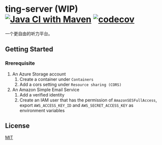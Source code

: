 # ting-server (WIP) [![Java CI with Maven](https://github.com/Frederick-S/ting-server/actions/workflows/build.yml/badge.svg?branch=main)](https://github.com/Frederick-S/ting-server/actions/workflows/build.yml) [![codecov](https://codecov.io/gh/Frederick-S/ting-server/branch/main/graph/badge.svg?token=2ZS54PB3DB)](https://codecov.io/gh/Frederick-S/ting-server)
一个更自由的听力平台。

## Getting Started
### Rrerequisite
1. An Azure Storage account
    1. Create a container under `Containers`
    2. Add a cors setting under `Resource sharing (CORS)`
2. An Amazon Simple Email Service
    1. Add a verified identity
    2. Create an IAM user that has the permission of `AmazonSESFullAccess`, export `AWS_ACCESS_KEY_ID` and `AWS_SECRET_ACCESS_KEY` as environment variables

## License
[MIT](LICENSE)
